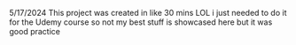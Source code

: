 5/17/2024
This project was created in like 30 mins LOL
i just needed to do it for the Udemy course
so not my best stuff is showcased here
but it was good practice
